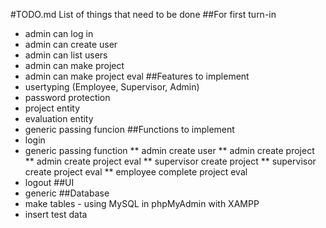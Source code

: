 #TODO.md
List of things that need to be done
##For first turn-in
 * admin can log in
 * admin can create user
 * admin can list users
 * admin can make project
 * admin can make project eval
##Features to implement
 * usertyping (Employee, Supervisor, Admin)
 * password protection
 * project entity
 * evaluation entity
 * generic passing funcion
##Functions to implement
 * login
 * generic passing function
   ** admin create user
   ** admin create project
   ** admin create project eval
   ** supervisor create project
   ** supervisor create project eval
   ** employee complete project eval
 * logout
 ##UI
  * generic 
##Database
 * make tables - using MySQL in phpMyAdmin with XAMPP
 * insert test data
